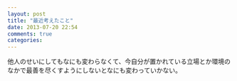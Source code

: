 ```yaml
---
layout: post
title: "最近考えたこと"
date: 2013-07-20 22:54
comments: true
categories:
---
```


他人のせいにしてもなにも変わらなくて、今自分が置かれている立場とか環境のなかで最善を尽くすようにしないとなにも変わっていかない。

